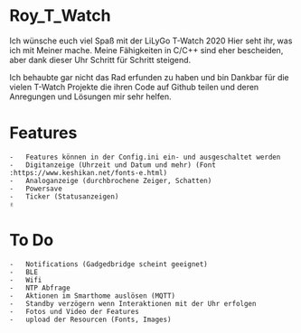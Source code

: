 # Roy_T_Watch

Ich wünsche euch viel Spaß mit der LiLyGo T-Watch 2020 Hier seht ihr, was ich mit Meiner mache. Meine Fähigkeiten in C/C++ sind eher bescheiden, aber dank dieser Uhr Schritt für Schritt steigend.

Ich behaubte gar nicht das Rad erfunden zu haben und bin Dankbar für die vielen T-Watch Projekte die ihren Code auf Github teilen und deren Anregungen und Lösungen mir sehr helfen.

# Features

```
-   Features können in der Config.ini ein- und ausgeschaltet werden
-   Digitanzeige (Uhrzeit und Datum und mehr) (Font :https://www.keshikan.net/fonts-e.html)
-   Analoganzeige (durchbrochene Zeiger, Schatten)
-   Powersave 
-   Ticker (Statusanzeigen)
✌
```

# To Do

```
-   Notifications (Gadgedbridge scheint geeignet)
-   BLE
-   Wifi
-   NTP Abfrage
-   Aktionen im Smarthome auslösen (MQTT)
-   Standby verzögern wenn Interaktionen mit der Uhr erfolgen
-   Fotos und Video der Features
-   upload der Resourcen (Fonts, Images)
```